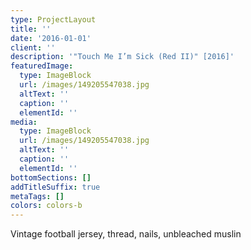 ```yaml
---
type: ProjectLayout
title: ''
date: '2016-01-01'
client: ''
description: '"Touch Me I’m Sick (Red II)" [2016]'
featuredImage:
  type: ImageBlock
  url: /images/149205547038.jpg
  altText: ''
  caption: ''
  elementId: ''
media:
  type: ImageBlock
  url: /images/149205547038.jpg
  altText: ''
  caption: ''
  elementId: ''
bottomSections: []
addTitleSuffix: true
metaTags: []
colors: colors-b
---
```

Vintage football jersey, thread, nails, unbleached muslin
